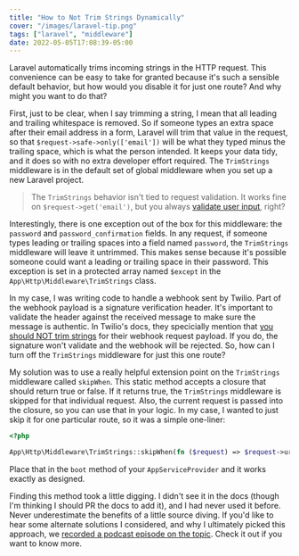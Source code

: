 ```yaml
---
title: "How to Not Trim Strings Dynamically"
cover: "/images/laravel-tip.png"
tags: ["laravel", "middleware"]
date: 2022-05-05T17:08:39-05:00
---
```


Laravel automatically trims incoming strings in the HTTP request. This convenience can be easy to take for granted because it's such a sensible default behavior, but how would you disable it for just one route? And why might you want to do that?

<!--more-->

First, just to be clear, when I say trimming a string, I mean that all leading and trailing whitespace is removed. So if someone types an extra space after their email address in a form, Laravel will trim that value in the request, so that `$request->safe->only(['email'])` will be what they typed minus the trailing space, which is what the person intended. It keeps your data tidy, and it does so with no extra developer effort required. The `TrimStrings` middleware is in the default set of global middleware when you set up a new Laravel project.

> The `TrimStrings` behavior isn't tied to request validation. It works fine on `$request->get('email')`, but you always [validate user input](https://masteringlaravel.io/laravel-validation-book?ref=jc), right?

Interestingly, there is one exception out of the box for this middleware: the `password` and `password_confirmation` fields. In any request, if someone types leading or trailing spaces into a field named `password`, the `TrimStrings` middleware will leave it untrimmed. This makes sense because it's possible someone could want a leading or trailing space in their password. This exception is set in a protected array named `$except` in the `App\Http\Middleware\TrimStrings` class.

In my case, I was writing code to handle a webhook sent by Twilio. Part of the webhook payload is a signature verification header. It's important to validate the header against the received message to make sure the message is authentic. In Twilio's docs, they specicially mention that [you should NOT trim strings](https://www.twilio.com/docs/usage/security#notes) for their webhook request payload. If you do, the signature won't validate and the webhook will be rejected. So, how can I turn off the `TrimStrings` middleware for just this one route?

My solution was to use a really helpful extension point on the `TrimStrings` middleware called `skipWhen`. This static method accepts a closure that should return true or false. If it returns true, the `TrimStrings` middleware is skipped for that individual request. Also, the current request is passed into the closure, so you can use that in your logic. In my case, I wanted to just skip it for one particular route, so it was a simple one-liner:

```php
<?php

App\Http\Middleware\TrimStrings::skipWhen(fn ($request) => $request->url() === route('api.v2.webhooks.webhook-client-twilio-conversations'));
```

Place that in the `boot` method of your `AppServiceProvider` and it works exactly as designed.

Finding this method took a little digging. I didn't see it in the docs (though I'm thinking I should PR the docs to add it), and I had never used it before. Never underestimate the benefits of a little source diving. If you'd like to hear some alternate solutions I considered, and why I ultimately picked this approach, we [recorded a podcast episode on the topic](https://show.nocompromises.io/episodes/should-i-write-this-weird-code-or-is-there-a-laravel-feature-i-can-use-instead). Check it out if you want to know more.
